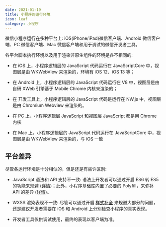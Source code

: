 ```yaml
---
date: 2021-01-19
title: 小程序的运行环境
icon: leaf
category: 小程序
---
```


微信小程序运行在多种平台上: iOS(iPhone/iPad)微信客户端、Android 微信客户端、PC 微信客户端、Mac 微信客户端和用于调试的微信开发者工具。

各平台脚本执行环境以及用于渲染非原生组件的环境是各不相同的:

- 在 iOS 上，小程序逻辑层的 JavaScript 代码运行在 JavaScriptCore 中，视图层是由 WKWebView 来渲染的，环境有 iOS 12、iOS 13 等；

- 在 Android 上，小程序逻辑层的 JavaScript 代码运行在 V8 中，视图层是由自研 XWeb 引擎基于 Mobile Chrome 内核来渲染的；

- 在 开发工具上，小程序逻辑层的 JavaScript 代码是运行在 NW.js 中，视图层是由 Chromium Webview 来渲染的。

- 在 PC 上，小程序逻辑层 JavaScript 和视图层 JavaScript 都是用 Chrome 内核

- 在 Mac 上，小程序逻辑层的 JavaScript 代码运行在 JavaScriptCore 中，视图层是由 WKWebView 来渲染的，与 iOS 一致

## 平台差异

尽管各运行环境是十分相似的，但是还是有些许区别:

- JavaScript 语法和 API 支持不一致: 语法上开发者可以通过开启 ES6 转 ES5 的功能来规避 ([详情](https://developers.weixin.qq.com/miniprogram/dev/devtools/codecompile.html#es6-%E8%BD%AC-es5))；此外，小程序基础库内置了必要的 Polyfill，来弥补 API 的差异 ([详情](https://developers.weixin.qq.com/miniprogram/dev/framework/runtime/js-support.html))。

- WXSS 渲染表现不一致: 尽管可以通过开启 [样式补全](https://developers.weixin.qq.com/miniprogram/dev/devtools/codecompile.html#%E6%A0%B7%E5%BC%8F%E8%A1%A5%E5%85%A8) 来规避大部分的问题，还是建议开发者需要在 iOS 和 Android 上分别检查小程序的真实表现。

- 开发者工具仅供调试使用，最终的表现以客户端为准。
